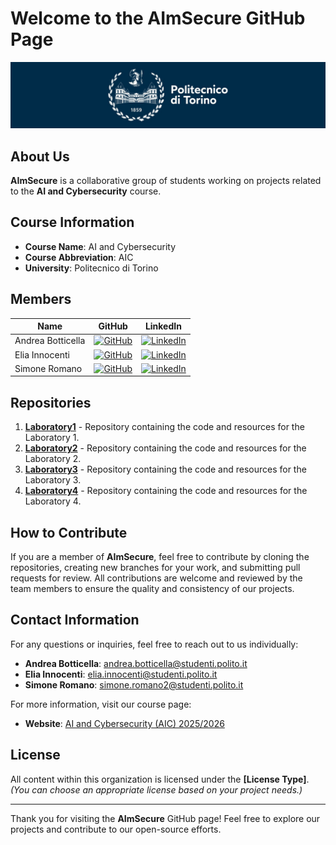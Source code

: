# Welcome to the **AImSecure** GitHub Page

![polito](resources/logo_polito.jpg)

## About Us
**AImSecure** is a collaborative group of students working on projects related to the **AI and Cybersecurity** course. 
<!-- Our organization focuses on practical applications and research in **[field/topic]**, driven by our passion for learning and innovation. -->

## Course Information
- **Course Name**: AI and Cybersecurity
- **Course Abbreviation**: AIC
- **University**: Politecnico di Torino

## Members

| Name              | GitHub                                             | LinkedIn                                             |
|-------------------|----------------------------------------------------|------------------------------------------------------|
| Andrea Botticella | [![GitHub](https://img.shields.io/badge/GitHub-Profile-informational?logo=github)](https://github.com/Botti01) | [![LinkedIn](https://img.shields.io/badge/LinkedIn-Profile-blue?logo=linkedin)](https://www.linkedin.com/in/andrea-botticella-353169293/) |
| Elia Innocenti    | [![GitHub](https://img.shields.io/badge/GitHub-Profile-informational?logo=github)](https://github.com/eliainnocenti) | [![LinkedIn](https://img.shields.io/badge/LinkedIn-Profile-blue?logo=linkedin)](https://www.linkedin.com/in/eliainnocenti/) |
| Simone Romano     | [![GitHub](https://img.shields.io/badge/GitHub-Profile-informational?logo=github)](https://github.com/sroman0)   | [![LinkedIn](https://img.shields.io/badge/LinkedIn-Profile-blue?logo=linkedin)](https://www.linkedin.com/in/simone-romano-383277307/) |

## Repositories
<!-- TODO: update -->
1. [**Laboratory1**](https://github.com/AImSecure/Laboratory1) - Repository containing the code and resources for the Laboratory 1.
2. [**Laboratory2**](https://github.com/AImSecure/Laboratory2) - Repository containing the code and resources for the Laboratory 2.
3. [**Laboratory3**](https://github.com/AImSecure/Laboratory3) - Repository containing the code and resources for the Laboratory 3.
3. [**Laboratory4**](https://github.com/AImSecure/Laboratory4) - Repository containing the code and resources for the Laboratory 4.
<!-- *(Add or remove repositories as needed) *-->

## How to Contribute
If you are a member of **AImSecure**, feel free to contribute by cloning the repositories, creating new branches for your work, and submitting pull requests for review. All contributions are welcome and reviewed by the team members to ensure the quality and consistency of our projects.

## Contact Information

For any questions or inquiries, feel free to reach out to us individually:

- **Andrea Botticella**: [andrea.botticella@studenti.polito.it](mailto:andrea.botticella@studenti.polito.it)
- **Elia Innocenti**: [elia.innocenti@studenti.polito.it](mailto:elia.innocenti@studenti.polito.it)
- **Simone Romano**: [simone.romano2@studenti.polito.it](mailto:simone.romano2@studenti.polito.it)

For more information, visit our course page:  
- **Website**: [AI and Cybersecurity (AIC) 2025/2026](https://didattica.polito.it/pls/portal30/gap.pkg_guide.viewGap?p_cod_ins=01GYZUV&p_a_acc=2026&p_header=S&p_lang=IT&multi=N)

## License
All content within this organization is licensed under the **[License Type]**. *(You can choose an appropriate license based on your project needs.)*

---

Thank you for visiting the **AImSecure** GitHub page! Feel free to explore our projects and contribute to our open-source efforts.
